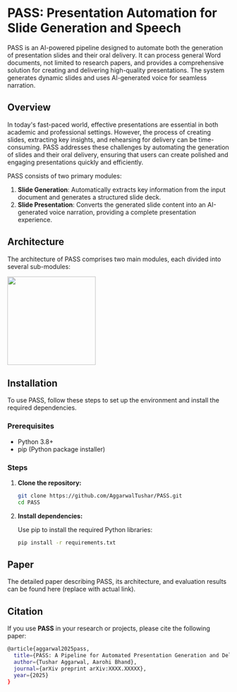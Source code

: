 # PASS: Presentation Automation for Slide Generation and Speech

PASS is an AI-powered pipeline designed to automate both the generation of presentation slides and their oral delivery. It can process general Word documents, not limited to research papers, and provides a comprehensive solution for creating and delivering high-quality presentations. The system generates dynamic slides and uses AI-generated voice for seamless narration.

## Overview

In today's fast-paced world, effective presentations are essential in both academic and professional settings. However, the process of creating slides, extracting key insights, and rehearsing for delivery can be time-consuming. PASS addresses these challenges by automating the generation of slides and their oral delivery, ensuring that users can create polished and engaging presentations quickly and efficiently.

PASS consists of two primary modules:

1. **Slide Generation**: Automatically extracts key information from the input document and generates a structured slide deck.
2. **Slide Presentation**: Converts the generated slide content into an AI-generated voice narration, providing a complete presentation experience.

## Architecture

The architecture of PASS comprises two main modules, each divided into several sub-modules:

<img src="https://github.com/user-attachments/assets/910fc4a9-a76c-427b-81d9-55156eaa91a1" width="200" />


## Installation

To use PASS, follow these steps to set up the environment and install the required dependencies.

### Prerequisites

- Python 3.8+
- pip (Python package installer)

### Steps

1. **Clone the repository:**
   ```bash
   git clone https://github.com/AggarwalTushar/PASS.git
   cd PASS

2. **Install dependencies:**
   
    Use pip to install the required Python libraries:
   ```bash
   pip install -r requirements.txt

## Paper
The detailed paper describing PASS, its architecture, and evaluation results can be found here (replace with actual link).

## Citation
If you use **PASS** in your research or projects, please cite the following paper:

```bash
@article{aggarwal2025pass,
  title={PASS: A Pipeline for Automated Presentation Generation and Delivery},
  author={Tushar Aggarwal, Aarohi Bhand},
  journal={arXiv preprint arXiv:XXXX.XXXXX},
  year={2025}
}
